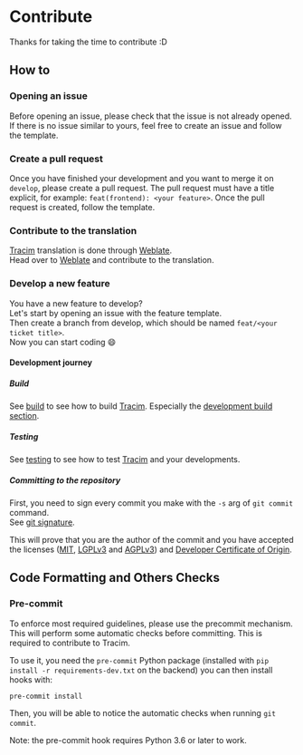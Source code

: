 # Contribute

Thanks for taking the time to contribute :D

## How to

### Opening an issue

Before opening an issue, please check that the issue is not already opened.
If there is no issue similar to yours, feel free to create an issue and follow the template.

### Create a pull request

Once you have finished your development and you want to merge it on `develop`, please create a pull request. The pull request must have a title explicit, for example: `feat(frontend): <your feature>`. Once the pull request is created, follow the template.

### Contribute to the translation

[Tracim](https://www.tracim.fr) translation is done through [Weblate](https://weblate.org/tracim/tracim/).  
Head over to [Weblate](https://weblate.org/tracim/tracim/) and contribute to the translation.

### Develop a new feature

You have a new feature to develop?  
Let's start by opening an issue with the feature template.  
Then create a branch from develop, which should be named `feat/<your ticket title>`.  
Now you can start coding 😄

#### Development journey

##### Build

See [build](./doc/BUILD.md) to see how to build [Tracim](https://www.tracim.fr). Especially the [development build section](./doc/BUILD.md#development-build).

##### Testing

See [testing](./doc/TESTING.md) to see how to test [Tracim](https://www.tracim.fr) and your developments.

##### Committing to the repository

First, you need to sign every commit you make with the `-s` arg of `git commit` command.  
See [git signature](https://git-scm.com/docs/git-commit#git-commit--s).

This will prove that you are the author of the commit and you have accepted the licenses ([MIT](https://opensource.org/licenses/MIT), [LGPLv3](https://www.gnu.org/licenses/lgpl-3.0.html) and [AGPLv3](https://www.gnu.org/licenses/agpl-3.0.html)) and [Developer Certificate of Origin](./doc/DCO).

<!-- To remove -->
## Code Formatting and Others Checks

### Pre-commit

To enforce most required guidelines, please use the precommit mechanism.
This will perform some automatic checks before committing.
This is required to contribute to Tracim.

To use it, you need the `pre-commit` Python package (installed with `pip install -r requirements-dev.txt` on the backend)
you can then install hooks with:

    pre-commit install

Then, you will be able to notice the automatic checks when running `git commit`.

Note: the pre-commit hook requires Python 3.6 or later to work.
